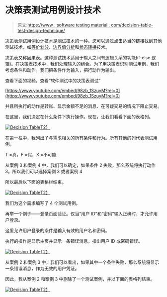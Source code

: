 # 决策表测试用例设计技术

> 原文:[https://www . software testing material . com/decision-table-test-design-technique/](https://www.softwaretestingmaterial.com/decision-table-test-design-technique/)

决策表测试用例设计技术是[测试技术](https://www.softwaretestingmaterial.com/black-box-test-design-techniques/)的一种。您可以通过点击适当的链接找到其他测试技术，如[等价划分](https://www.softwaretestingmaterial.com/equivalence-partitioning-testing-technique/)、[边界值分析](https://www.softwaretestingmaterial.com/boundary-value-analysis-testing-technique/)和[状态转换](https://www.softwaretestingmaterial.com/state-transition-test-design-technique/)技术。

决策表又称因果表。这种测试技术适用于输入之间有逻辑关系的功能(if-else 逻辑)。在决策表技术中，我们处理输入的组合。为了用决策表识别测试用例，我们考虑条件和动作。我们把条件作为输入，把行动作为输出。

查看下面的视频，查看“软件测试中的决策表测试”

[https://www.youtube.com/embed/98zb_1SzuyM?rel=0](https://www.youtube.com/embed/98zb_1SzuyM?rel=0)

并且所执行的动作是转账、显示金额不足的消息、在可疑交易的情况下阻止交易。

在这里，我们决定在什么条件下执行操作。现在，让我们看看下面的表格列。

[![Decision Table](../Images/88e1a5c59f10574c783b31e20fca32da.png "Decision Table")T2】](https://www.softwaretestingmaterial.com/wp-content/uploads/2016/03/Decision-Table.png)

在第一栏中，我列出了与需求相关的所有条件和行为。所有其他的列代表测试用例。

T =真，F =假，X =不可能

从案例 3 和案例 4 中，我们可以确定，如果条件 2 失败，那么系统将执行动作 3。所以我们可以选择案例 3 或者案例 4

所以最后以下面的表格栏结束。

[![Decision Table](../Images/9cd0bd640a1c61d6e52f1b1a70d8703b.png "Decision Table")T2】](https://www.softwaretestingmaterial.com/wp-content/uploads/2016/03/Decision-Table-1.png)

我们为这个需求编写了 4 个测试用例。

再举一个例子——登录页面验证。仅当“用户 ID”和“密码”输入正确时，才允许用户登录。

这里允许用户登录的条件是输入有效的用户名和密码。

执行的操作是显示主页并显示一条错误消息，指出用户 ID 或密码错误。

[![Decision Table](../Images/8f53135e1c7f4a509319fe7583ab0db3.png "Decision Table")T2】](https://www.softwaretestingmaterial.com/wp-content/uploads/2016/03/Decision-Table-2.png)

从案例 2 和案例 3 中，我们可以看出，如果其中一个条件失败，那么系统将显示一条错误消息，作为无效的用户凭证。

因此，我从案例 2 和案例 3 中删除了一个测试案例，并以下面的表格列结束。

[![Decision Table](../Images/af25afa6de752129fa99f16dee6afde9.png "Decision Table")T2】](https://www.softwaretestingmaterial.com/wp-content/uploads/2016/03/Decision-Table-3.png)